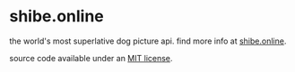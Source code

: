 # shibe.online

the world's most superlative dog picture api. find more info at [shibe.online](https://shibe.online).

source code available under an [MIT license](https://github.com/azrogers/ShibeOnline/blob/master/LICENSE).
